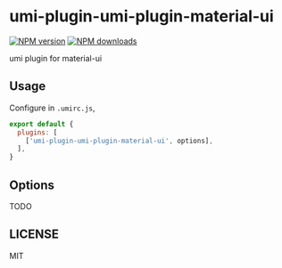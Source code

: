 # umi-plugin-umi-plugin-material-ui

[![NPM version](https://img.shields.io/npm/v/umi-plugin-umi-plugin-material-ui.svg?style=flat)](https://npmjs.org/package/umi-plugin-umi-plugin-material-ui)
[![NPM downloads](http://img.shields.io/npm/dm/umi-plugin-umi-plugin-material-ui.svg?style=flat)](https://npmjs.org/package/umi-plugin-umi-plugin-material-ui)

umi plugin for material-ui

## Usage

Configure in `.umirc.js`,

```js
export default {
  plugins: [
    ['umi-plugin-umi-plugin-material-ui', options],
  ],
}
```

## Options

TODO

## LICENSE

MIT
